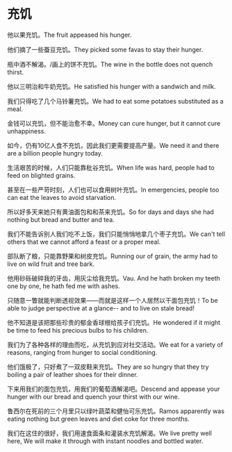 # 充饥

<p><span class="chinese">他以果充饥。</span><span class="english">The fruit appeased  his hunger.</span></p>

<p><span class="chinese">他们摘了一些蚕豆充饥。</span><span class="english">They picked some favas to stay their hunger.</span></p>

<p><span class="chinese">瓶中酒不解渴。/画上的饼不充饥。</span><span class="english">The wine in the bottle does not quench thirst.</span></p>

<p><span class="chinese">他以三明治和牛奶充饥。</span><span class="english">He satisfied his hunger with a sandwich and milk.</span></p>

<p><span class="chinese">我们只得吃了几个马铃薯充饥。</span><span class="english">We had to eat some potatoes substituted as a meal.</span></p>

<p><span class="chinese">金钱可以充饥，但不能治愈不幸。</span><span class="english">Money can cure hunger, but it cannot cure unhappiness.</span></p>

<p><span class="chinese">如今，仍有10亿人食不充饥，因此我们更需要提高产量。</span><span class="english">We need it and there are a billion people hungry today.</span></p>

<p><span class="chinese">生活艰苦的时候，人们只能靠秕谷充饥。</span><span class="english">When life was hard, people had to feed on blighted grains.</span></p>

<p><span class="chinese">甚至在一些严苛时刻，人们也可以食用树叶充饥。</span><span class="english">In emergencies, people too can eat the leaves to avoid starvation.</span></p>

<p><span class="chinese">所以好多天来她只有黄油面包和和茶来充饥。</span><span class="english">So for days and days she had nothing but bread and butter and tea.</span></p>

<p><span class="chinese">我们不能告诉别人我们吃不上饭，我们只能悄悄地拿几个枣子充饥。</span><span class="english">We can't tell others that we cannot afford a feast or a proper meal.</span></p>

<p><span class="chinese">部队断了粮，只能靠野果和树皮充饥。</span><span class="english">Running our of grain, the army had to live on wild fruit and tree bark.</span></p>

<p><span class="chinese">他用砂砾破碎我的牙齿，用灰尘给我充饥。</span><span class="english">Vau. And he hath broken my teeth one by one, he hath fed me with ashes.</span></p>

<p><span class="chinese">只随意一瞥就能判断透视效果——而就是这样一个人居然以干面包充饥！</span><span class="english">To be able to judge perspective at a glance-- and to live on stale bread!</span></p>

<p><span class="chinese">他不知道是该把那些珍贵的郁金香球根给孩子们充饥。</span><span class="english">He wondered if it might be time to feed his precious bulbs to his children.</span></p>

<p><span class="chinese">我们为了各种各样的理由而吃，从充饥到应对社交活动。</span><span class="english">We eat for a variety of reasons, ranging from hunger to social conditioning.</span></p>

<p><span class="chinese">他们饿极了，只好煮了一双皮鞋来充饥。</span><span class="english">They are so hungry that they try boiling a pair of leather shoes for their dinner.</span></p>

<p><span class="chinese">下来用我们的面包充饥，用我们的葡萄酒解渴吧。</span><span class="english">Descend and appease your hunger with our bread and quench your thirst with our wine.</span></p>

<p><span class="chinese">鲁西尔在死前的三个月里只以绿叶蔬菜和健怡可乐充饥。</span><span class="english">Ramos apparently was eating nothing but green leaves and diet coke for three months.</span></p>

<p><span class="chinese">我们在这住的很好，我们用速食面条和灌装水充饥解渴。</span><span class="english">We live pretty well here, We will make it through with instant noodles and bottled water.</span></p>

